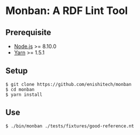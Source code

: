 # Monban: A RDF Lint Tool

## Prerequisite

* [Node.js](https://nodejs.org/) >= 8.10.0
* [Yarn](https://yarnpkg.com) >= 1.5.1

## Setup

    $ git clone https://github.com/enishitech/monban
    $ cd monban
    $ yarn install

## Use

    $ ./bin/monban ./tests/fixtures/good-reference.nt

